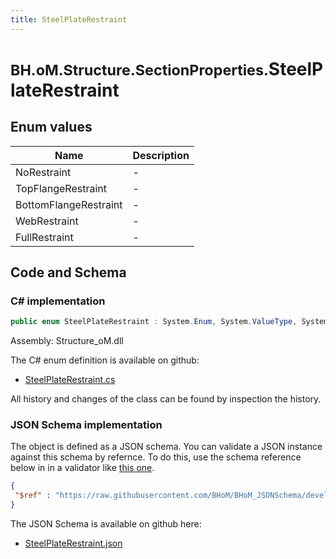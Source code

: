 ```yaml
---
title: SteelPlateRestraint
---
```


# <small>BH.oM.Structure.SectionProperties.</small>**SteelPlateRestraint**



## Enum values

| Name            | Description                                                    |
|-----------------|----------------------------------------------------------------|
| NoRestraint |  -  |
| TopFlangeRestraint |  -  |
| BottomFlangeRestraint |  -  |
| WebRestraint |  -  |
| FullRestraint |  -  |


## Code and Schema

### C# implementation

``` C# title="C#"
public enum SteelPlateRestraint : System.Enum, System.ValueType, System.IComparable, System.ISpanFormattable, System.IFormattable, System.IConvertible
```

Assembly: Structure_oM.dll

The C# enum definition is available on github:

- [SteelPlateRestraint.cs](https://github.com/BHoM/BHoM/blob/develop/Structure_oM/SectionProperties\Enums\SteelPlateRestraint.cs)

All history and changes of the class can be found by inspection the history.
### JSON Schema implementation

The object is defined as a JSON schema. You can validate a JSON instance against this schema by refernce. To do this, use the schema reference below in in a validator like [this one](https://www.jsonschemavalidator.net/).

``` json title="JSON Schema"
{
 "$ref" : "https://raw.githubusercontent.com/BHoM/BHoM_JSONSchema/develop/Structure_oM/SectionProperties/SteelPlateRestraint.json"
}
```

The JSON Schema is available on github here:

- [SteelPlateRestraint.json](https://github.com/BHoM/BHoM_JSONSchema/blob/develop/Structure_oM/SectionProperties/SteelPlateRestraint.json)
